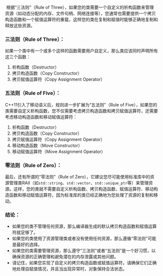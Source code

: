 ​	

​	根据“三法则”（Rule of Three），如果您的类需要一个自定义的析构函数来管理资源（如动态分配的内存、文件句柄、网络连接等），您通常也需要提供一个拷贝构造函数和一个赋值运算符的重载，这样您的类在复制和赋值时能够正确地复制和释放这些资源。

### 三法则（Rule of Three）：

如果一个类中有一个或多个这样的函数需要用户自定义，那么类应该同时声明所有这三个函数：

1. 析构函数（Destructor）
2. 拷贝构造函数（Copy Constructor）
3. 拷贝赋值运算符（Copy Assignment Operator）

### 五法则（Rule of Five）：

C++11引入了移动语义后，规则进一步扩展为“五法则”（Rule of Five），如果您的类需要自定义析构函数，您不仅需要考虑拷贝构造函数和拷贝赋值运算符，还需要考虑移动构造函数和移动赋值运算符：

1. 析构函数（Destructor）
2. 拷贝构造函数（Copy Constructor）
3. 拷贝赋值运算符（Copy Assignment Operator）
4. 移动构造函数（Move Constructor）
5. 移动赋值运算符（Move Assignment Operator）

### 零法则（Rule of Zero）：

最后，还有所谓的“零法则”（Rule of Zero），它建议您尽可能使用标准库中的资源管理类RAII（如`std::string`、`std::vector`、`std::unique_ptr`等）来管理资源。这样，您的类就不需要自定义析构函数、拷贝构造函数、赋值运算符、移动构造函数和移动赋值运算符，因为标准库的类已经正确地为您处理了资源的复制和移动。

### 结论：

- 如果您的类不管理任何资源，那么编译器生成的默认拷贝构造函数和赋值运算符就足够了。
- 如果您的类使用了资源管理类或者没有使用任何资源，那么遵循“零法则”可能是最好的选择。
- 如果您的类需要管理资源，那么遵守“三法则”或者“五法则”是一个好习惯，以确保资源的正确管理和避免潜在的内存泄露或其他问题。
- 请记住，如果您实现了自定义的拷贝构造函数或赋值运算符，请确保它们正确地处理自赋值情况，并且当出现异常时，对象保持合法状态。